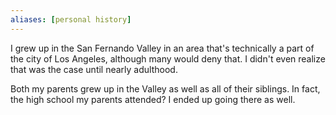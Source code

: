 ```yaml
---
aliases: [personal history]
---
```


I grew up in the San Fernando Valley in an area that's technically a part of the city of Los Angeles, although many would deny that.
I didn't even realize that was the case until nearly adulthood.

Both my parents grew up in the Valley as well as all of their siblings.
In fact, the high school my parents attended?
I ended up going there as well.